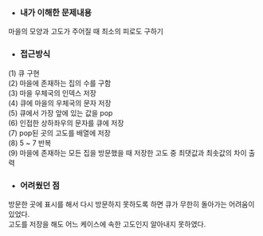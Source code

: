 - ### 내가 이해한 문제내용  
 마을의 모양과 고도가 주어질 때 최소의 피로도 구하기  
 
 - ### 접근방식  
 (1) 큐 구현  
 (2) 마을에 존재하는 집의 수를 구함  
 (3) 마을 우체국의 인덱스 저장  
 (4) 큐에 마을의 우체국의 문자 저장  
 (5) 큐에서 가장 앞에 있는 값을 pop  
 (6) 인접한 상하좌우의 문자를 큐에 저장  
 (7) pop된 곳의 고도를 배열에 저장  
 (8) 5 ~ 7 반복  
 (9) 마을에 존재하는 모든 집을 방문했을 때 저장한 고도 중 최댓값과 최솟값의 차이 출력  
 
 - ### 어려웠던 점  
 방문한 곳에 표시를 해서 다시 방문하지 못하도록 하면 큐가 무한히 돌아가는 어려움이 있었다.  
 고도를 저장을 해도 어느 케이스에 속한 고도인지 알아내지 못하였다.  
